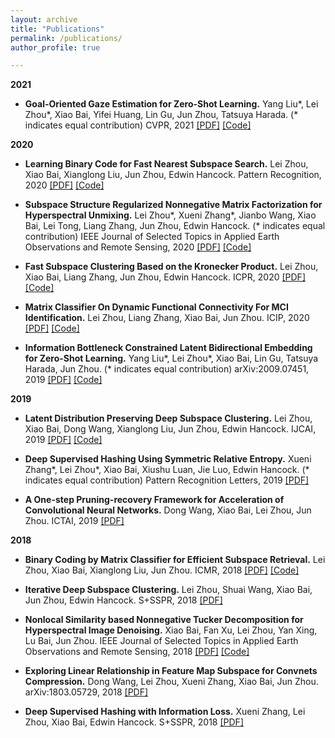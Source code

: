 ```yaml
---
layout: archive
title: "Publications"
permalink: /publications/
author_profile: true

---
```

**2021**

- **Goal-Oriented Gaze Estimation for Zero-Shot Learning.** Yang Liu*, Lei Zhou*, Xiao Bai, Yifei Huang, Lin Gu, Jun Zhou, Tatsuya Harada. (* indicates equal contribution)
CVPR, 2021 [[PDF]](https://arxiv.org/abs/2103.03433) [[Code]](https://github.com/osierboy/GEM-ZSL)

**2020**

- **Learning Binary Code for Fast Nearest Subspace Search.** Lei Zhou, Xiao Bai, Xianglong Liu, Jun Zhou, Edwin Hancock.
Pattern Recognition, 2020 [[PDF]](https://www.sciencedirect.com/science/article/pii/S0031320319303425) [[Code]](https://github.com/zlbuaa/subspace-search)

- **Subspace Structure Regularized Nonnegative Matrix Factorization for Hyperspectral Unmixing.** Lei Zhou*, Xueni Zhang*, Jianbo Wang, Xiao Bai, Lei Tong, Liang Zhang, Jun Zhou, Edwin Hancock. (* indicates equal contribution)
IEEE Journal of Selected Topics in Applied Earth Observations and Remote Sensing, 2020 [[PDF]](https://ieeexplore.ieee.org/abstract/document/9146211) [[Code]](https://github.com/zlbuaa/Subspace-Regularized-Unmixing)

- **Fast Subspace Clustering Based on the Kronecker Product.** Lei Zhou, Xiao Bai, Liang Zhang, Jun Zhou, Edwin Hancock.
ICPR, 2020 [[PDF]]() [[Code]]()

- **Matrix Classifier On Dynamic Functional Connectivity For MCI Identification.** Lei Zhou, Liang Zhang, Xiao Bai, Jun Zhou.
ICIP, 2020 [[PDF]](https://ieeexplore.ieee.org/abstract/document/9191280) [[Code]]()

- **Information Bottleneck Constrained Latent Bidirectional Embedding for Zero-Shot Learning.** Yang Liu*, Lei Zhou*, Xiao Bai, Lin Gu, Tatsuya Harada, Jun Zhou. (* indicates equal contribution)
arXiv:2009.07451, 2019 [[PDF]](https://arxiv.org/abs/2009.07451) [[Code]](https://github.com/osierboy/IBZSL)

**2019**

- **Latent Distribution Preserving Deep Subspace Clustering.** Lei Zhou, Xiao Bai, Dong Wang, Xianglong Liu, Jun Zhou, Edwin Hancock.
IJCAI, 2019 [[PDF]](https://www.ijcai.org/Proceedings/2019/0617.pdf) [[Code]]()

- **Deep Supervised Hashing Using Symmetric Relative Entropy.** Xueni Zhang*, Lei Zhou*, Xiao Bai, Xiushu Luan, Jie Luo, Edwin Hancock. (* indicates equal contribution)
Pattern Recognition Letters, 2019 [[PDF]](https://www.sciencedirect.com/science/article/pii/S0167865519302016)

- **A One-step Pruning-recovery Framework for Acceleration of Convolutional Neural Networks.** Dong Wang, Xiao Bai, Lei Zhou, Jun Zhou.
ICTAI, 2019 [[PDF]](https://ieeexplore.ieee.org/abstract/document/8995419)

**2018**

- **Binary Coding by Matrix Classifier for Efficient Subspace Retrieval.** Lei Zhou, Xiao Bai, Xianglong Liu, Jun Zhou.
ICMR, 2018 [[PDF]](https://dl.acm.org/doi/abs/10.1145/3206025.3206058) [[Code]](https://github.com/zlbuaa/subspace-search)

- **Iterative Deep Subspace Clustering.** Lei Zhou, Shuai Wang, Xiao Bai, Jun Zhou, Edwin Hancock.
S+SSPR, 2018 [[PDF]](https://link.springer.com/chapter/10.1007/978-3-319-97785-0_5)

- **Nonlocal Similarity based Nonnegative Tucker Decomposition for Hyperspectral Image Denoising.** Xiao Bai, Fan Xu, Lei Zhou, Yan Xing, Lu Bai, Jun Zhou.
IEEE Journal of Selected Topics in Applied Earth Observations and Remote Sensing, 2018 [[PDF]](https://ieeexplore.ieee.org/abstract/document/8278197/) [[Code]]()

- **Exploring Linear Relationship in Feature Map Subspace for Convnets Compression.** Dong Wang, Lei Zhou, Xueni Zhang, Xiao Bai, Jun Zhou.
arXiv:1803.05729, 2018 [[PDF]](https://arxiv.org/abs/1803.05729)

- **Deep Supervised Hashing with Information Loss.** Xueni Zhang, Lei Zhou, Xiao Bai, Edwin Hancock.
S+SSPR, 2018 [[PDF]](https://link.springer.com/chapter/10.1007/978-3-319-97785-0_38)